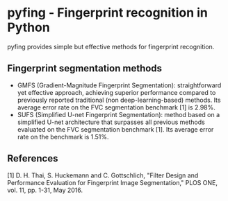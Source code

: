 # pyfing - Fingerprint recognition in Python

pyfing provides simple but effective methods for fingerprint recognition.

## Fingerprint segmentation methods
- GMFS (Gradient-Magnitude Fingerprint Segmentation): straightforward yet effective approach, achieving superior performance compared to previously reported traditional (non deep-learning-based) methods. Its average error rate on the FVC segmentation benchmark [1] is 2.98%.
- SUFS (Simplified U-net Fingerprint Segmentation): method based on a simplified U-net architecture that surpasses all previous methods evaluated on the FVC segmentation benchmark [1]. Its average error rate on the benchmark is 1.51%.

## References
[1] D. H. Thai, S. Huckemann and C. Gottschlich, "Filter Design and Performance Evaluation for Fingerprint Image Segmentation," PLOS ONE, vol. 11, pp. 1-31, May 2016.

